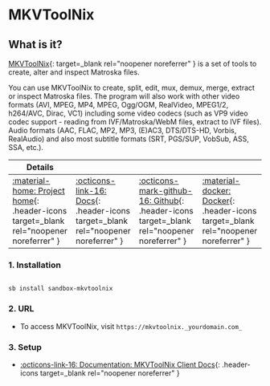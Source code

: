 # MKVToolNix

## What is it?

[MKVToolNix](https://mkvtoolnix.download){: target=_blank rel="noopener noreferrer" } is a set of tools to create, alter and inspect Matroska files.

You can use MKVToolNix to create, split, edit, mux, demux, merge, extract or inspect Matroska files. The program will also work with other video formats (AVI, MPEG, MP4, MPEG, Ogg/OGM, RealVideo, MPEG1/2, h264/AVC, Dirac, VC1) including some video codecs (such as VP9 video codec support - reading from IVF/Matroska/WebM files, extract to IVF files). Audio formats (AAC, FLAC, MP2, MP3, (E)AC3, DTS/DTS-HD, Vorbis, RealAudio) and also most subtitle formats (SRT, PGS/SUP, VobSub, ASS, SSA, etc.).

| Details     |             |             |             |
|-------------|-------------|-------------|-------------|
| [:material-home: Project home](https://mkvtoolnix.download){: .header-icons target=_blank rel="noopener noreferrer" } | [:octicons-link-16: Docs](https://mkvtoolnix.download/docs.html){: .header-icons target=_blank rel="noopener noreferrer" } | [:octicons-mark-github-16: Github](https://github.com/jlesage/docker-mkvtoolnix){: .header-icons target=_blank rel="noopener noreferrer" } | [:material-docker: Docker](https://hub.docker.com/r/jlesage/mkvtoolnix){: .header-icons target=_blank rel="noopener noreferrer" }|

### 1. Installation

``` shell

sb install sandbox-mkvtoolnix

```

### 2. URL

- To access MKVToolNix, visit `https://mkvtoolnix._yourdomain.com_`

### 3. Setup

- [:octicons-link-16: Documentation: MKVToolNix Client Docs](https://mkvtoolnix.download/docs.html){: .header-icons target=_blank rel="noopener noreferrer" }

